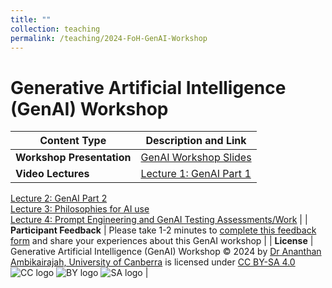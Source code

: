 ```yaml
---
title: ""
collection: teaching
permalink: /teaching/2024-FoH-GenAI-Workshop
---
```


# Generative Artificial Intelligence (GenAI) Workshop 

| Content Type            | Description and Link |
|------------------------|-------------------------------------|
| **Workshop Presentation**     | [GenAI Workshop Slides](GenAI/Ambikairajah_FoH_GenAI_Workshop_2024.pdf) |
| **Video Lectures**     | [Lecture 1: GenAI Part 1](https://youtu.be/Hdz1stBY5ag)  
[Lecture 2: GenAI Part 2](https://youtu.be/bh_BvZD8mrE)  
[Lecture 3: Philosophies for AI use](https://youtu.be/wD-6viUk2Ys)  
[Lecture 4: Prompt Engineering and GenAI Testing Assessments/Work](https://youtu.be/mJklI-DgPSE) |
| **Participant Feedback**   | Please take 1-2 minutes to [complete this feedback form](https://forms.office.com/r/kmEq54qWtG) and share your experiences about this GenAI workshop |
| **License**              | Generative Artificial Intelligence (GenAI) Workshop © 2024 by [Dr Ananthan Ambikairajah, University of Canberra](https://ananthanambikairajah.com/) is licensed under [CC BY-SA 4.0](https://creativecommons.org/licenses/by-sa/4.0/)  
  ![CC logo](https://mirrors.creativecommons.org/presskit/icons/cc.svg) ![BY logo](https://mirrors.creativecommons.org/presskit/icons/by.svg) ![SA logo](https://mirrors.creativecommons.org/presskit/icons/sa.svg) |